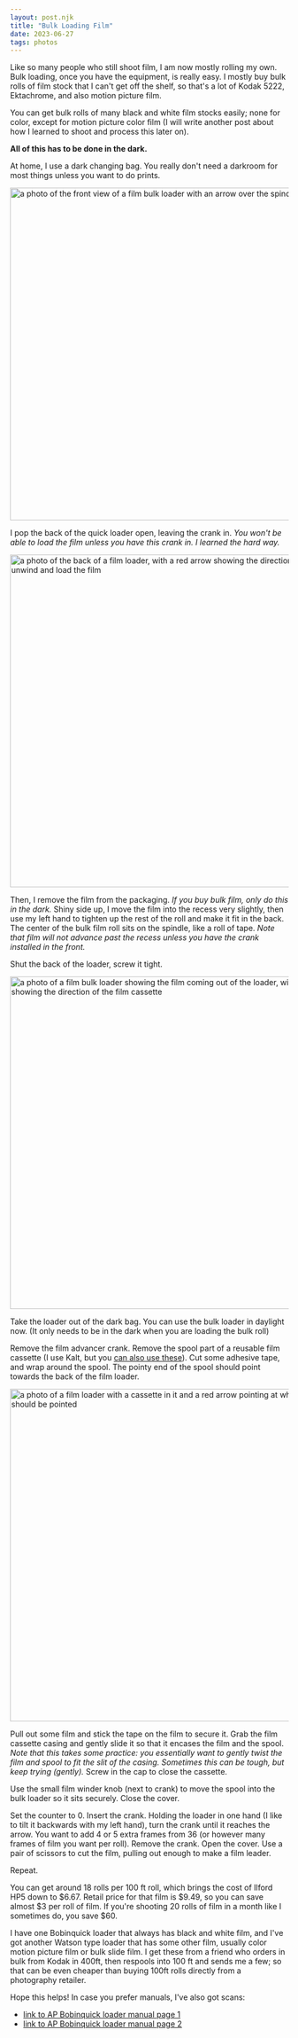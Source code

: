 ```yaml
---
layout: post.njk
title: "Bulk Loading Film"
date: 2023-06-27
tags: photos
---
```

Like so many people who still shoot film, I am now mostly rolling my own. Bulk loading, once you have the equipment, is really easy. I mostly buy bulk rolls of film stock that I can't get off the shelf, so that's a lot of Kodak 5222, Ektachrome, and also motion picture film.

You can get bulk rolls of many black and white film stocks easily; none for color, except for motion picture color film (I will write another post about how I learned to shoot and process this later on). 

**All of this has to be done in the dark.** 

At home, I use a dark changing bag. You really don't need a darkroom for most things unless you want to do prints. 

<img src="/photos/uploads/img-1112-edited.jpg" width="600" height="600" alt="a photo of the front view of a film bulk loader with an arrow over the spindle">

I pop the back of the quick loader open, leaving the crank in. *You won't be able to load the film unless you have this crank in. I learned the hard way.*

<img src="/photos/uploads/img-1114-edited.jpg" width="600" height="600" alt="a photo of the back of a film loader, with a red arrow showing the direction in which to unwind and load the film">

Then, I remove the film from the packaging. *If you buy bulk film, only do this in the dark.*  Shiny side up, I move the film into the recess very slightly, then use my left hand to tighten up the rest of the roll and make it fit in the back. The center of the bulk film roll sits on the spindle, like a roll of tape. *Note that film will not advance past the recess unless you have the crank installed in the front.*

Shut the back of the loader, screw it tight.

<img src="/photos/uploads/img-1119-edited.jpg" width="600" height="600" alt="a photo of a film bulk loader showing the film coming out of the loader, with a red arrow showing the direction of the film cassette">
 
Take the loader out of the dark bag. You can use the bulk loader in daylight now. (It only needs to be in the dark when you are loading the bulk roll)

Remove the film advancer crank. Remove the spool part of a reusable film cassette (I use Kalt, but you [can also use these](https://www.bhphotovideo.com/c/product/1727598-REG/sensei_cbf_35_35mm_cassette_for_bulk.html)). Cut some adhesive tape, and wrap around the spool. The pointy end of the spool should point towards the back of the film loader. 

<img src="/photos/uploads/img-1118-edited.jpg" width="600" height="600" alt="a photo of a film loader with a cassette in it and a red arrow pointing at where the spool should be pointed">

Pull out some film and stick the tape on the film to secure it. Grab the film cassette casing and gently slide it so that it encases the film and the spool. *Note that this takes some practice: you essentially want to gently twist the film and spool to fit the slit of the casing. Sometimes this can be tough, but keep trying (gently).* Screw in the cap to close the cassette.

Use the small film winder knob (next to crank) to move the spool into the bulk loader so it sits securely. Close the cover. 

Set the counter to 0. Insert the crank. Holding the loader in one hand (I like to tilt it backwards with my left hand), turn the crank until it reaches the arrow. You want to add 4 or 5 extra frames from 36 (or however many frames of film you want per roll). Remove the crank. Open the cover. Use a pair of scissors to cut the film, pulling out enough to make a film leader. 

Repeat.

You can get around 18 rolls per 100 ft roll, which brings the cost of Ilford HP5 down to $6.67. Retail price for that film is $9.49, so you can save almost $3 per roll of film. If you're shooting 20 rolls of film in a month like I sometimes do, you save $60. 

I have one Bobinquick loader that always has black and white film, and I've got another Watson type loader that has some other film, usually color motion picture film or bulk slide film. I get these from a friend who orders in bulk from Kodak in 400ft, then respools into 100 ft and sends me a few; so that can be even cheaper than buying 100ft rolls directly from a photography retailer.

Hope this helps! In case you prefer manuals, I've also got scans:

- [link to AP Bobinquick loader manual page 1](https://micro.popagandhi.com//photos/uploads/bobinquick1.jpeg)
- [link to AP Bobinquick loader manual page 2](https://micro.popagandhi.com//photos/uploads/bobinquick2.jpeg)
